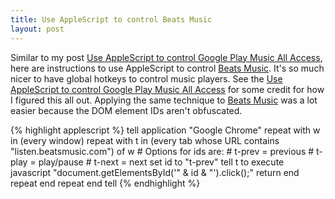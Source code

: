 ```yaml
---
title: Use AppleScript to control Beats Music
layout: post
---
```


Similar to my post [Use AppleScript to control Google Play Music All Access](/2013/10/12/google-play-music-all-access-applescript.html), here are instructions to use AppleScript to control [Beats Music](https://beatsmusic.com/).  It's so much nicer to have global hotkeys to control music players.  See the [Use AppleScript to control Google Play Music All Access](/2013/10/12/google-play-music-all-access-applescript.html) for some credit for how I figured this all out.  Applying the same technique to [Beats Music](https://beatsmusic.com/) was a lot easier because the DOM element IDs aren't obfuscated.

{% highlight applescript %}
tell application "Google Chrome"
  repeat with w in (every window)
    repeat with t in (every tab whose URL contains "listen.beatsmusic.com") of w
      # Options for ids are:
      # t-prev = previous
      # t-play = play/pause
      # t-next = next
      set id to "t-prev"
      tell t to execute javascript "document.getElementsById('" & id & "').click();"
      return
    end repeat
  end repeat
end tell
{% endhighlight %}
